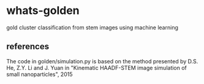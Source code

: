 # whats-golden
gold cluster classification from stem images using machine learning

## references
The code in golden/simulation.py is based on the method presented by D.S. He, Z.Y. Li and J. Yuan in
 "Kinematic HAADF-STEM image simulation of small nanoparticles", 2015
